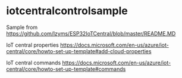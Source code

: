 # iotcentralcontrolsample

Sample from https://github.com/lzyms/ESP32IoTCentral/blob/master/README.MD

IoT central properties https://docs.microsoft.com/en-us/azure/iot-central/core/howto-set-up-template#add-cloud-properties

IoT central commands https://docs.microsoft.com/en-us/azure/iot-central/core/howto-set-up-template#commands